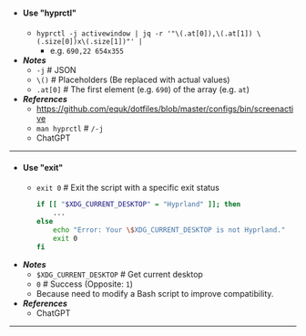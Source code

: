 - #### Use "hyprctl" 
    - `hyprctl -j activewindow | jq -r '"\(.at[0]),\(.at[1]) \(.size[0])x\(.size[1])"' | `
        - e.g. `690,22 654x355`
- ***Notes***
    - `-j` # JSON
    - `\()` # Placeholders (Be replaced with actual values)
    - `.at[0]` # The first element (e.g. `690`) of the array (e.g. `at`)
- ***References***
    - https://github.com/equk/dotfiles/blob/master/configs/bin/screenactive
    - `man hyprctl` # `/-j`
    - ChatGPT
- ---
- #### Use "exit"
    - `exit 0` # Exit the script with a specific exit status
      ```bash
      if [[ "$XDG_CURRENT_DESKTOP" = "Hyprland" ]]; then
          ...
      else
          echo "Error: Your \$XDG_CURRENT_DESKTOP is not Hyprland."
          exit 0
      fi
      ```
- ***Notes***
    - `$XDG_CURRENT_DESKTOP` # Get current desktop
    - `0` # Success (Opposite: `1`)
    - Because need to modify a Bash script to improve compatibility.
- ***References***
    - ChatGPT
- ---
